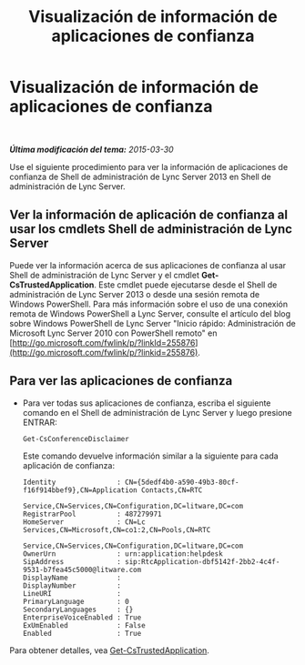 ﻿---
title: Visualización de información de aplicaciones de confianza
TOCTitle: Visualización de información de aplicaciones de confianza
ms:assetid: 7b916323-96fb-4308-bc95-c178de41a3d3
ms:mtpsurl: https://technet.microsoft.com/es-es/library/JJ688103(v=OCS.15)
ms:contentKeyID: 49889242
ms.date: 01/07/2017
mtps_version: v=OCS.15
ms.translationtype: HT
---

# Visualización de información de aplicaciones de confianza

 

_**Última modificación del tema:** 2015-03-30_

Use el siguiente procedimiento para ver la información de aplicaciones de confianza de Shell de administración de Lync Server 2013 en Shell de administración de Lync Server.

## Ver la información de aplicación de confianza al usar los cmdlets Shell de administración de Lync Server

Puede ver la información acerca de sus aplicaciones de confianza al usar Shell de administración de Lync Server y el cmdlet **Get-CsTrustedApplication**. Este cmdlet puede ejecutarse desde el Shell de administración de Lync Server 2013 o desde una sesión remota de Windows PowerShell. Para más información sobre el uso de una conexión remota de Windows PowerShell a Lync Server, consulte el artículo del blog sobre Windows PowerShell de Lync Server "Inicio rápido: Administración de Microsoft Lync Server 2010 con PowerShell remoto" en [http://go.microsoft.com/fwlink/p/?linkId=255876](http://go.microsoft.com/fwlink/p/?linkid=255876).

## Para ver las aplicaciones de confianza

  - Para ver todas sus aplicaciones de confianza, escriba el siguiente comando en el Shell de administración de Lync Server y luego presione ENTRAR:
    
        Get-CsConferenceDisclaimer
    
    Este comando devuelve información similar a la siguiente para cada aplicación de confianza:
    
        Identity               : CN={5dedf4b0-a590-49b3-80cf-f16f914bbef9},CN=Application Contacts,CN=RTC
                                 Service,CN=Services,CN=Configuration,DC=litware,DC=com
        RegistrarPool          : 487279971
        HomeServer             : CN=Lc Services,CN=Microsoft,CN=co1:2,CN=Pools,CN=RTC
                                 Service,CN=Services,CN=Configuration,DC=litware,DC=com
        OwnerUrn               : urn:application:helpdesk
        SipAddress             : sip:RtcApplication-dbf5142f-2bb2-4c4f-9531-b7fea45c5000@litware.com
        DisplayName            :
        DisplayNumber          :
        LineURI                :
        PrimaryLanguage        : 0
        SecondaryLanguages     : {}
        EnterpriseVoiceEnabled : True
        ExUmEnabled            : False
        Enabled                : True

Para obtener detalles, vea [Get-CsTrustedApplication](get-cstrustedapplication.md).

